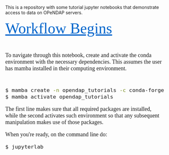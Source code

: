 This is a repository with some tutorial jupyter notebooks that demonstrate access to data on OPeNDAP servers.


<span style='font-family:serif'> <font size="7.5"><span style='color:#0066CC'><ins>Workflow Begins</ins><span style='color:black'>


<span style='font-family:serif'> <font size="4.5"> To navigate through this notebook, create and activate the conda environment with the necessary dependencies. This assumes the user has mamba installed in their computing environment.

```bash
$ mamba create -n opendap_tutorials -c conda-forge python=3.10 matplotlib pydap xarray cartopy jupyterlab
$ mamba activate opendap_tutorials
```

<span style='font-family:serif'> <font size="4.5"> The first line makes sure that all required packages are installed, while the second activates such environment so that any subsequent manipulation makes use of those packages. 

<span style='font-family:serif'> <font size="4.5"> When you're ready, on the command line do:

```bash
$ jupyterlab
```
